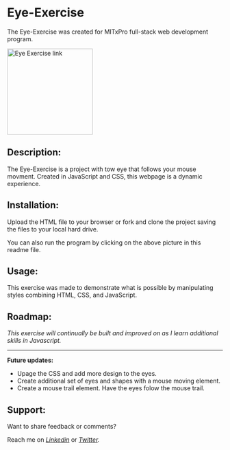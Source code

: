 # Eye-Exercise

The Eye-Exercise was created for MITxPro full-stack web development program. </br>

<a href="https://foreverphoenix21.github.io/Eye-Exercise/">
  <img src="RealTimeBus.png" alt="Eye Exercise link" width="200" /> </a
>

## Description:

<p> The Eye-Exercise is a project with tow eye that follows your mouse movment. Created in JavaScript and CSS, this webpage is a dynamic experience.</p>

## Installation:

<p> Upload the HTML file to your browser or fork and clone the project saving the files to your local hard drive. </p> 
<p>You can also run the program by clicking on the above picture in this readme file.</P>

## Usage:

<p> This exercise was made to demonstrate what is possible by manipulating styles combining HTML, CSS, and JavaScript.</p>

## Roadmap:

*<p> This exercise will continually be built and improved on as I learn additional skills in Javascript. </p>*

***

**<p> Future updates: </p>**
- Upage the CSS and add more design to the eyes.
- Create additional set of eyes and shapes with a mouse moving element.  
- Create a mouse trail element. Have the eyes folow the mouse trail.

## Support:

<p> Want to share feedback or comments?</p>

<p> 
  
  Reach me on *[Linkedin](https://www.linkedin.com/in/derek-diaz/)* or *[Twitter](https://twitter.com/home).*
  
</p>
